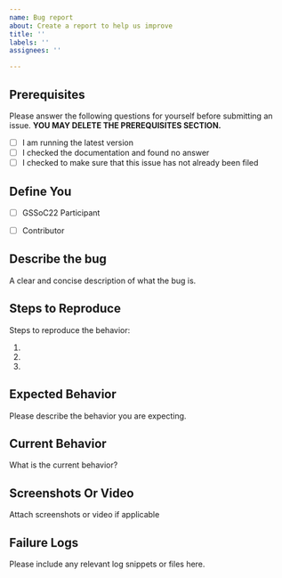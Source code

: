```yaml
---
name: Bug report
about: Create a report to help us improve
title: ''
labels: ''
assignees: ''

---
```


## Prerequisites

Please answer the following questions for yourself before submitting an issue. **YOU MAY DELETE THE PREREQUISITES SECTION.**

- [ ] I am running the latest version
- [ ] I checked the documentation and found no answer
- [ ] I checked to make sure that this issue has not already been filed

## Define You

- [ ] GSSoC22 Participant
- [ ] Contributor


## Describe the bug

A clear and concise description of what the bug is.

## Steps to Reproduce

Steps to reproduce the behavior:

1. 
2. 
3. 
 
## Expected Behavior

Please describe the behavior you are expecting.

## Current Behavior

What is the current behavior?

## Screenshots Or Video

Attach screenshots or video if applicable


## Failure Logs

Please include any relevant log snippets or files here.
